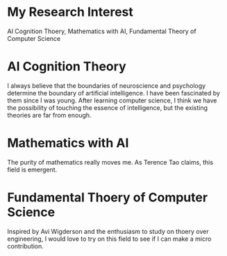 # My Research Interest
AI Cognition Thoery, Mathematics with AI, Fundamental Theory of Computer Science

# AI Cognition Theory
I always believe that the boundaries of neuroscience and psychology determine the boundary of artificial intelligence. I have been fascinated by them since I was young. After learning computer science, I think we have the possibility of touching the essence of intelligence, but the existing theories are far from enough.

# Mathematics with AI
The purity of mathematics really moves me. As Terence Tao claims, this field is emergent.

# Fundamental Thoery of Computer Science
Inspired by Avi Wigderson and the enthusiasm to study on thoery over engineering, I would love to try on this field to see if I can make a micro contribution.
